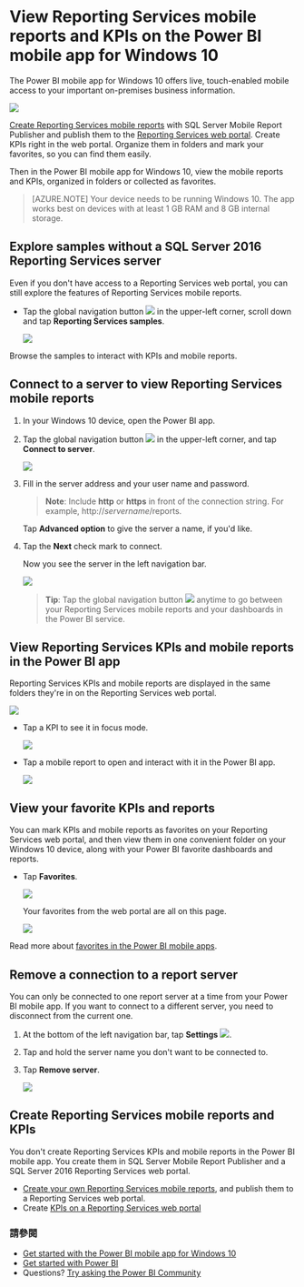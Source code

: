 <properties 
   pageTitle="View Reporting Services mobile reports and KPIs on the Power BI mobile app for Windows 10"
   description="The Power BI mobile app for Windows 10 offers live, touch-enabled mobile access to your important on-premises business information."
   services="powerbi" 
   documentationCenter="" 
   authors="maggiesMSFT" 
   manager="erikre" 
   backup=""
   editor=""
   tags=""
   qualityFocus="no"
   qualityDate=""/>
 
<tags
   ms.service="powerbi"
   ms.devlang="NA"
   ms.topic="article"
   ms.tgt_pltfrm="NA"
   ms.workload="powerbi"
   ms.date="10/14/2016"
   ms.author="maggies"/>

# <a name="view-reporting-services-mobile-reports-and-kpis-on-the-power-bi-mobile-app-for-windows-10"></a>View Reporting Services mobile reports and KPIs on the Power BI mobile app for Windows 10 

The Power BI mobile app for Windows 10 offers live, touch-enabled mobile access to your important on-premises business information. 

![](media/powerbi-mobile-win10-kpis-mobile-reports/power-bi-ssrs-mobile-report.png)

<bpt id="p1">[</bpt>Create Reporting Services mobile reports<ept id="p1">](https://msdn.microsoft.com/library/mt652547.aspx)</ept> with SQL Server Mobile Report Publisher and publish them to the <bpt id="p2">[</bpt>Reporting Services web portal<ept id="p2">](https://msdn.microsoft.com/library/mt637133.aspx)</ept>. Create KPIs right in the web portal. Organize them in folders and mark your favorites, so you can find them easily. 

Then in the Power BI mobile app for Windows 10, view the mobile reports and KPIs, organized in folders or collected as favorites. 

> [AZURE.NOTE]  Your device needs to be running Windows 10. The app works best on devices with at least 1 GB RAM and 8 GB internal storage.

## <a name="explore-samples-without-a-sql-server-2016-reporting-services-server"></a>Explore samples without a SQL Server 2016 Reporting Services server

Even if you don't have access to a Reporting Services web portal, you can still explore the features of Reporting Services mobile reports. 

-  Tap the global navigation button <ph id="ph1">![](media/powerbi-mobile-win10-kpis-mobile-reports/powerbi_windows10_options_icon.png)</ph> in the upper-left corner, scroll down and tap <bpt id="p1">**</bpt>Reporting Services samples<ept id="p1">**</ept>.

    ![](media/powerbi-mobile-win10-kpis-mobile-reports/power-bi-windows-10-ssrs-samples-menu.png)

Browse the samples to interact with KPIs and mobile reports.

## <a name="connect-to-a-server-to-view-reporting-services-mobile-reports"></a>Connect to a server to view Reporting Services mobile reports 

1.  In your Windows 10 device, open the Power BI app.
  
2.  Tap the global navigation button <ph id="ph1">![](media/powerbi-mobile-win10-kpis-mobile-reports/powerbi_windows10_options_icon.png)</ph> in the upper-left corner, and tap <bpt id="p1">**</bpt>Connect to server<ept id="p1">**</ept>.

    ![](media/powerbi-mobile-win10-kpis-mobile-reports/power-bi-windows-10-ssrs-connect-server-menu.png)


4. Fill in the server address and your user name and password.

    ><bpt id="p1">**</bpt>Note<ept id="p1">**</ept>: Include <bpt id="p2">**</bpt>http<ept id="p2">**</ept> or <bpt id="p3">**</bpt>https<ept id="p3">**</ept> in front of the connection string. For example, http://<bpt id="p1">*</bpt>servername<ept id="p1">*</ept>/reports.

    Tap <bpt id="p1">**</bpt>Advanced option<ept id="p1">**</ept> to give the server a name, if you'd like.

5.  Tap the <bpt id="p1">**</bpt>Next<ept id="p1">**</ept> check mark to connect. 

    Now you see the server in the left navigation bar.

    ![](media/powerbi-mobile-win10-kpis-mobile-reports/power-bi-ssrs-mobile-report-server.png)

    ><bpt id="p1">**</bpt>Tip<ept id="p1">**</ept>: Tap the global navigation button <ph id="ph1">![](media/powerbi-mobile-win10-kpis-mobile-reports/powerbi_windows10_options_icon.png)</ph> anytime to go between your Reporting Services mobile reports and your dashboards in the Power BI service. 

## <a name="view-reporting-services-kpis-and-mobile-reports-in-the-power-bi-app"></a>View Reporting Services KPIs and mobile reports in the Power BI app

Reporting Services KPIs and mobile reports are displayed in the same folders they're in on the Reporting Services web portal.

![](media/powerbi-mobile-win10-kpis-mobile-reports/power-bi-ssrs-mobile-report-folders.png)

- Tap a KPI to see it in focus mode.

    ![](media/powerbi-mobile-win10-kpis-mobile-reports/power-bi-ssrs-mobile-report-kpis.png)

- Tap a mobile report to open and interact with it in the Power BI app.

    ![](media/powerbi-mobile-win10-kpis-mobile-reports/power-bi-ssrs-mobile-report.png)

## <a name="view-your-favorite-kpis-and-reports"></a>View your favorite KPIs and reports

You can mark KPIs and mobile reports as favorites on your Reporting Services web portal, and then view them in one convenient folder on your Windows 10 device, along with your Power BI favorite dashboards and reports.

-  Tap <bpt id="p1">**</bpt>Favorites<ept id="p1">**</ept>.

    ![](media/powerbi-mobile-win10-kpis-mobile-reports/power-bi-ssrs-mobile-report-favorite-menu.png)
   
    Your favorites from the web portal are all on this page.

    ![](media/powerbi-mobile-win10-kpis-mobile-reports/power-bi-windows-10-ssrs-favorites.png)

Read more about <bpt id="p1">[</bpt>favorites in the Power BI mobile apps<ept id="p1">](powerbi-mobile-favorites.md)</ept>.


## <a name="remove-a-connection-to-a-report-server"></a>Remove a connection to a report server

You can only be connected to one report server at a time from your Power BI mobile app. If you want to connect to a different server, you need to disconnect from the current one.

1. At the bottom of the left navigation bar, tap <bpt id="p1">**</bpt>Settings<ept id="p1">**</ept> <ph id="ph1">![](media/powerbi-mobile-win10-kpis-mobile-reports/power-bi-settings-icon.png)</ph>.
2. Tap and hold the server name you don't want to be connected to.
3. Tap <bpt id="p1">**</bpt>Remove server<ept id="p1">**</ept>.

    ![](media/powerbi-mobile-win10-kpis-mobile-reports/power-bi-windows-10-ssrs-remove-server-menu.png)


## <a name="create-reporting-services-mobile-reports-and-kpis"></a>Create Reporting Services mobile reports and KPIs

You don't create Reporting Services KPIs and mobile reports in the Power BI mobile app. You create them in SQL Server Mobile Report Publisher and a SQL Server 2016 Reporting Services web portal.

- <bpt id="p1">[</bpt>Create your own Reporting Services mobile reports<ept id="p1">](https://msdn.microsoft.com/library/mt652547.aspx)</ept>, and publish them to a Reporting Services web portal.
- Create <bpt id="p1">[</bpt>KPIs on a Reporting Services web portal<ept id="p1">](https://msdn.microsoft.com/library/mt683632.aspx)</ept>

### <a name="see-also"></a>請參閱  
- <bpt id="p1">[</bpt>Get started with the Power BI mobile app for Windows 10<ept id="p1">](powerbi-mobile-win10phone-app-get-started.md)</ept>  
- <bpt id="p1">[</bpt>Get started with Power BI<ept id="p1">](powerbi-service-get-started.md)</ept>  
- Questions? <bpt id="p1">[</bpt>Try asking the Power BI Community<ept id="p1">](http://community.powerbi.com/)</ept>